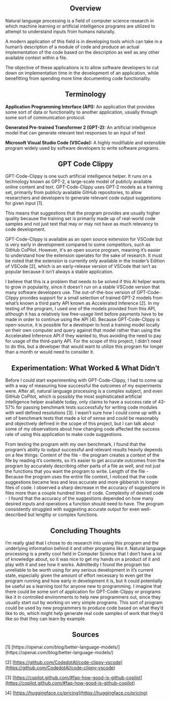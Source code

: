 <h2 align="center"><b>Overview</b></h2>
Natural language processing is a field of computer science research in which machine learning or artificial intelligence programs are utilized to attempt to understand inputs from humans naturally.

A modern application of this field is in developing tools which can take in a human’s description of a module of code and produce an actual implementation of the code based on the description as well as any other available context within a file.

The objective of these applications is to allow software developers to cut down on implementation time in the development of an application, while benefitting from spending more time documenting code functionality.

<h2 align="center"><b>Terminology</b></h2>
<b>Application Programming Interface (API):</b>
An application that provides some sort of data or functionality to another application, usually through some sort of communication protocol.

<b>Generated Pre-trained Transformer 2 (GPT-2):</b>
An artificial intelligence model that can generate relevant text responses to an input of text

<b>Microsoft Visual Studio Code (VSCode):</b>
A highly modifiable and extensible program widely used by software developers to write software programs.

<h2 align="center"><b>GPT Code Clippy</b></h2>
GPT-Code-Clippy is one such artificial intelligence helper. It runs on a technology known as GPT-2, a large-scale model of publicly available online content and text. GPT-Code-Clippy uses GPT-2 models as a training set, primarily from publicly available GitHub repositories, to allow researchers and developers to generate relevant code output suggestions for given input [1].

This means that suggestions that the program provides are usually higher quality because the training set is primarily made up of real-world code samples and not just text that may or may not have as much relevancy to code development.

GPT-Code-Clippy is available as an open source extension for VSCode but is very early in development compared to some competitors, such as GitHub CoPilot. However, it's an open source program, meaning it’s easier to understand how the extension operates for the sake of research. It must be noted that the extension is currently only available in the Insider’s Edition of VSCode [2], which is an early-release version of VSCode that isn’t as popular because it isn’t always a stable application.

I believe that this is a problem that needs to be solved if this AI helper wants to grow in popularity, since it doesn’t run on a stable VSCode version that many software developers use. The out-of-the-box version of GPT-Code-Clippy provides support for a small selection of trained GPT-2 models from what’s known a third party API known as Accelerated Inference [2]. In my testing of the program, I used one of the models provided from this API, although it has a relatively low free-usage limit before payments have to be made in order to continue using the API [4]. Because GPT-Code-Clippy is open-source, it is possible for a developer to host a training model locally on their own computer and query against that model rather than using the Accelerated Inference API if they wanted to, thus avoiding the need to pay for usage of the third-party API. For the scope of this project, I didn’t need to do this, but a developer that would want to utilize this program for longer than a month or would need to consider it.

<h2 align="center"><b>Experimentation: What Worked & What Didn’t</b></h2>
Before I could start experimenting with GPT-Code-Clippy, I had to come up with a way of measuring how successful the outcomes of my experiments were.
After all, natural language processing is a complex subject, and even GitHub CoPilot, which is possibly the most sophisticated artificial intelligence helper available today, only claims to have a success rate of 43-57% for passing benchmark tests successfully for writing code modules with well defined resolutions [3]. I wasn’t sure how I could come up with a set of benchmark tests that made a lot of sense and could be reasonably and objectively defined in the scope of this project, but I can talk about some of my observations about how changing code affected the success rate of using this application to make code suggestions.

From testing the program with my own benchmark, I found that the program’s ability to output successful and relevant results heavily depends on a few things:
Content of the file - the program creates a context of the file by reading it’s contents, so it’s easier to get accurate outcomes from the program by accurately describing other parts of a file as well, and not just the functions that you want the program to write.
Length of the file - Because the program uses the entire file context, I noticed that the code suggestions became less and less accurate and more gibberish in longer files of code. I observed a sharp decrease in the accuracy of suggestions in files more than a couple hundred lines of code.
Complexity of desired code - I found that the accuracy of the suggestions depended on how many desired inputs and operations a function should need to have. The program consistently struggled with suggesting accurate output for even well-described but lengthy or complex functions.

<h2 align="center"><b>Concluding Thoughts</b></h2>
I’m really glad that I chose to do research into using this program and the underlying information behind it and other programs like it. Natural language processing is a pretty cool field in Computer Science that I don’t have a lot of knowledge about, so it was nice to get my hands on a product of it and play with it and see how it works. Admittedly I found the program too unreliable to be worth using for any serious development in it’s current state, especially given the amount of effort necessary to even get the program running and how early in development it is, but it could potentially be useful as a learning tool for anyone new to programming. I imagine that there could be some sort of application for GPT-Code-Clippy or programs like it in controlled environments to help new programmers out, since they usually start out by working on very simple programs. This sort of program could be used by new programmers to produce code based on what they’d like to do, which might help generate real code samples of work that they’d like so that they can learn by example. 


<h2 align="center"><b>Sources</b></h2>
[1] [https://openai.com/blog/better-language-models/](https://openai.com/blog/better-language-models/)

[2] [https://github.com/CodedotAl/code-clippy-vscode](https://github.com/CodedotAl/code-clippy-vscode)

[3] [https://copilot.github.com/#faq-how-good-is-github-copilot](https://copilot.github.com/#faq-how-good-is-github-copilot)

[4] [https://huggingface.co/pricing](https://huggingface.co/pricing)


